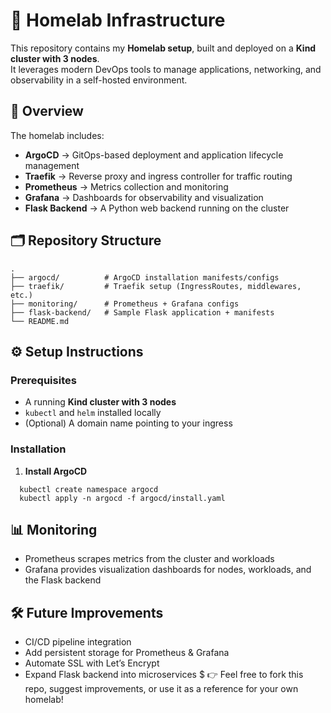 # 🏡 Homelab Infrastructure

This repository contains my **Homelab setup**, built and deployed on a **Kind cluster with 3 nodes**.  
It leverages modern DevOps tools to manage applications, networking, and observability in a self-hosted environment.  

## 🚀 Overview
The homelab includes:
 - **ArgoCD** → GitOps-based deployment and application lifecycle management
 - **Traefik** → Reverse proxy and ingress controller for traffic routing
 - **Prometheus** → Metrics collection and monitoring
 - **Grafana** → Dashboards for observability and visualization
 - **Flask Backend** → A Python web backend running on the cluster

## 🗂️ Repository Structure
```
.
├── argocd/          # ArgoCD installation manifests/configs
├── traefik/         # Traefik setup (IngressRoutes, middlewares, etc.)
├── monitoring/      # Prometheus + Grafana configs
├── flask-backend/   # Sample Flask application + manifests
└── README.md
```

## ⚙️ Setup Instructions

### Prerequisites
- A running **Kind cluster with 3 nodes**
- `kubectl` and `helm` installed locally
- (Optional) A domain name pointing to your ingress

### Installation

1. **Install ArgoCD**
  ```
    kubectl create namespace argocd
    kubectl apply -n argocd -f argocd/install.yaml
```

## 📊 Monitoring
- Prometheus scrapes metrics from the cluster and workloads
- Grafana provides visualization dashboards for nodes, workloads, and the Flask backend

## 🛠️ Future Improvements
- CI/CD pipeline integration
- Add persistent storage for Prometheus & Grafana
- Automate SSL with Let’s Encrypt
- Expand Flask backend into microservices
$ 👉 Feel free to fork this repo, suggest improvements, or use it as a reference for your own homelab!
